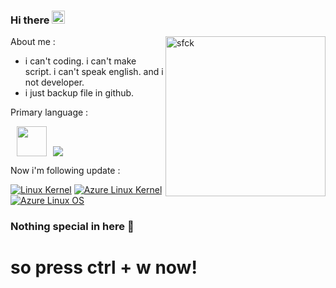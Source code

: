 ### Hi there <img src="https://github.githubassets.com/assets/mona-loading-dark-static-8b35171e5d6c.svg" width="21"/> 

<img src="https://i.redd.it/9wtmyyup4qo21.jpg" alt="sfck" align="right" height="256px">

About me :

- i can't coding. i can't make script. i can't speak english. and i not developer.
- i just backup file in github.

Primary language : 

<img src="https://raw.githubusercontent.com/joielechong/iso-country-flags-svg-collection/refs/heads/master/svg/country-4x3/id.svg" height="48px" hspace="10"><img src="https://skillicons.dev/icons?i=html,css,bash,powershell" />

Now i'm following update : 

[![Linux Kernel](https://img.shields.io/github/v/tag/torvalds/linux.svg)](https://github.com/torvalds/linux/tags)
[![Azure Linux Kernel](https://img.shields.io/github/v/tag/microsoft/CBL-Mariner-Linux-Kernel.svg)](https://github.com/microsoft/CBL-Mariner-Linux-Kernel/tags)
[![Azure Linux OS](https://img.shields.io/github/v/tag/microsoft/azurelinux.svg)](https://github.com/microsoft/azurelinux/tags)

### Nothing special in here 🚀

# so press ctrl + w now!
